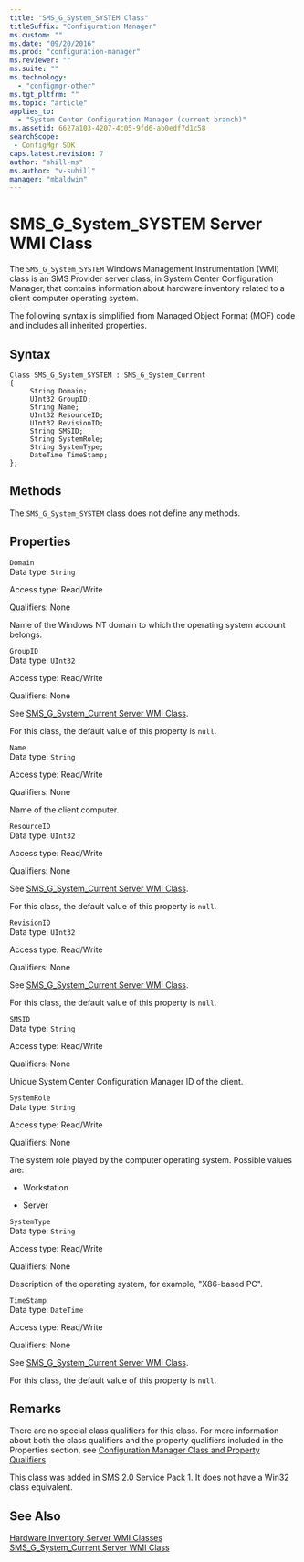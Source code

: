 ```yaml
---
title: "SMS_G_System_SYSTEM Class"
titleSuffix: "Configuration Manager"
ms.custom: ""
ms.date: "09/20/2016"
ms.prod: "configuration-manager"
ms.reviewer: ""
ms.suite: ""
ms.technology:
  - "configmgr-other"
ms.tgt_pltfrm: ""
ms.topic: "article"
applies_to:
  - "System Center Configuration Manager (current branch)"
ms.assetid: 6627a103-4207-4c05-9fd6-ab0edf7d1c58searchScope: - ConfigMgr SDK
caps.latest.revision: 7
author: "shill-ms"
ms.author: "v-suhill"
manager: "mbaldwin"
---
```

# SMS_G_System_SYSTEM Server WMI Class
The `SMS_G_System_SYSTEM` Windows Management Instrumentation (WMI) class is an SMS Provider server class, in System Center Configuration Manager, that contains information about hardware inventory related to a client computer operating system.  

 The following syntax is simplified from Managed Object Format (MOF) code and includes all inherited properties.  

## Syntax  

```  
Class SMS_G_System_SYSTEM : SMS_G_System_Current  
{  
     String Domain;  
     UInt32 GroupID;  
     String Name;  
     UInt32 ResourceID;  
     UInt32 RevisionID;  
     String SMSID;  
     String SystemRole;  
     String SystemType;  
     DateTime TimeStamp;  
};  
```  

## Methods  
 The `SMS_G_System_SYSTEM` class does not define any methods.  

## Properties  
 `Domain`  
 Data type: `String`  

 Access type: Read/Write  

 Qualifiers: None  

 Name of the Windows NT domain to which the operating system account belongs.  

 `GroupID`  
 Data type: `UInt32`  

 Access type: Read/Write  

 Qualifiers: None  

 See [SMS_G_System_Current Server WMI Class](../../../../../develop/reference/core/clients/manage/sms_g_system_current-server-wmi-class.md).  

 For this class, the default value of this property is `null`.  

 `Name`  
 Data type: `String`  

 Access type: Read/Write  

 Qualifiers: None  

 Name of the client computer.  

 `ResourceID`  
 Data type: `UInt32`  

 Access type: Read/Write  

 Qualifiers: None  

 See [SMS_G_System_Current Server WMI Class](../../../../../develop/reference/core/clients/manage/sms_g_system_current-server-wmi-class.md).  

 For this class, the default value of this property is `null`.  

 `RevisionID`  
 Data type: `UInt32`  

 Access type: Read/Write  

 Qualifiers: None  

 See [SMS_G_System_Current Server WMI Class](../../../../../develop/reference/core/clients/manage/sms_g_system_current-server-wmi-class.md).  

 For this class, the default value of this property is `null`.  

 `SMSID`  
 Data type: `String`  

 Access type: Read/Write  

 Qualifiers: None  

 Unique System Center Configuration Manager ID of the client.  

 `SystemRole`  
 Data type: `String`  

 Access type: Read/Write  

 Qualifiers: None  

 The system role played by the computer operating system. Possible values are:  

-   Workstation  

-   Server  

 `SystemType`  
 Data type: `String`  

 Access type: Read/Write  

 Qualifiers: None  

 Description of the operating system, for example, "X86-based PC".  

 `TimeStamp`  
 Data type: `DateTime`  

 Access type: Read/Write  

 Qualifiers: None  

 See [SMS_G_System_Current Server WMI Class](../../../../../develop/reference/core/clients/manage/sms_g_system_current-server-wmi-class.md).  

 For this class, the default value of this property is `null`.  

## Remarks  
 There are no special class qualifiers for this class. For more information about both the class qualifiers and the property qualifiers included in the Properties section, see [Configuration Manager Class and Property Qualifiers](../../../../../develop/reference/misc/class-and-property-qualifiers.md).  

 This class was added in SMS 2.0 Service Pack 1. It does not have a Win32 class equivalent.  

## See Also  
 [Hardware Inventory Server WMI Classes](../../../../../develop/reference/core/clients/manage/hardware-inventory-server-wmi-classes.md)   
 [SMS_G_System_Current Server WMI Class](../../../../../develop/reference/core/clients/manage/sms_g_system_current-server-wmi-class.md)
